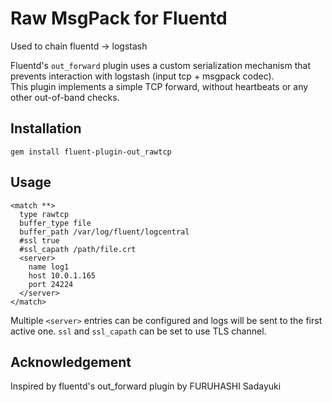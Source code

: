 # Raw MsgPack for Fluentd

Used to chain fluentd -> logstash

Fluentd's `out_forward` plugin uses a custom serialization mechanism that prevents interaction with logstash (input tcp + msgpack codec).  
This plugin implements a simple TCP forward, without heartbeats or any other out-of-band checks.

## Installation

    gem install fluent-plugin-out_rawtcp

## Usage

    <match **>
      type rawtcp
      buffer_type file
      buffer_path /var/log/fluent/logcentral
      #ssl true
      #ssl_capath /path/file.crt
      <server>
        name log1
        host 10.0.1.165
        port 24224
      </server>
    </match>

Multiple `<server>` entries can be configured and logs will be sent to the first active one.
`ssl` and `ssl_capath` can be set to use TLS channel.


## Acknowledgement

Inspired by fluentd's out_forward plugin by FURUHASHI Sadayuki
